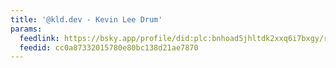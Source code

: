 ```yaml
---
title: '@kld.dev - Kevin Lee Drum'
params:
  feedlink: https://bsky.app/profile/did:plc:bnhoad5jhltdk2xxq6i7bxgy/rss
  feedid: cc0a87332015780e80bc138d21ae7870
---
```

